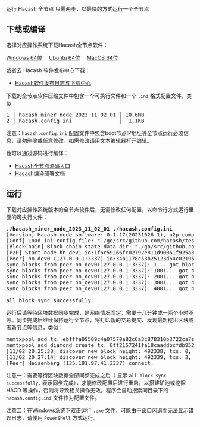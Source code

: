 运行 Hacash 全节点
只需两步，以最快的方式运行一个全节点




## 下载或编译

选择对应操作系统下载Hacash全节点软件：

<a class="btn" href="https://download.hacash.org/miner_node_hacash_windows64.zip" target="_blank">Windows 64位</a>　
<a class="btn orange" href="https://download.hacash.org/miner_node_hacash_ubuntu64.zip" target="_blank">Ubuntu 64位</a>　
<a class="btn gray" href="https://download.hacash.org/miner_node_hacash_macos64.zip" target="_blank">MacOS 64位</a>

或者去 Hacash 软件发布中心下载：

- [Hacash软件发布日志与下载中心](https://github.com/hacash/miner/blob/master/doc/software_release_log.md)

下载的全节点软件压缩文件中包含一个可执行文件和一个 `.ini` 格式配置文件，类似：

<pre class="log">
1 │ hacash_miner_node_2023_11_02_01 │ 10.6MB
2 │ hacash.config.ini               │  1.1KB
</pre>

注意：`hacash.config.ini` 配置文件中包含boot节点IP地址等全节点运行必须信息，请勿删除或任意修改。如需修改请用文本编辑器打开编辑。

也可以通过源码进行编译：

- [Hacash全节点源码入口](https://github.com/hacash/miner)
- [Hacash编译部署文档](https://github.com/hacash/miner/blob/master/doc/build_compilation_en.md)

## 运行

下载对应操作系统版本的全节点软件后，无需修改任何配置，以命令行方式运行里面的可执行文件：

<pre class="cmd">
<b>./hacash_miner_node_2023_11_02_01 ./hacash.config.ini</b>
[Version] Hacash node software: 0.1.17(20231026.1), p2p compatible: block version[1], transaction type [2], action kind [12], repair num [1]
[Conf] Load ini config file: "./go/src/github.com/hacash/test/test2.ini" at time:11/02 16:42:36
[BlockChain] Block chain state data dir: "./go/src/github.com/hacash/test/test_data_3/v12"
[P2P] Start node hn_dev1 id:1f6c59266fc02792e811d90061f925a3 listen port 33371.
[Peer] hn_dev0 (127.0.0.1:3337) id:34b1178c53b25123d64c021957bb74e3 connect.
sync blocks from peer hn_dev0(127.0.0.1:3337): 1... got blocks(0.20%): 1 ~ 1000, inserting... OK
sync blocks from peer hn_dev0(127.0.0.1:3337): 1001... got blocks(0.41%): 1001 ~ 2000, inserting... OK
sync blocks from peer hn_dev0(127.0.0.1:3337): 2001... got blocks(0.61%): 2001 ~ 3000, inserting... OK
sync blocks from peer hn_dev0(127.0.0.1:3337): 3001... got blocks(0.81%): 3001 ~ 4000, inserting... OK
sync blocks from peer hn_dev0(127.0.0.1:3337): 4001... got blocks(1.02%): 4001 ~ 5000, inserting... OK
... ...
all block sync successfully.
</pre>

运行后请等待区块数据同步完成，是网络情况而定，需要十几分钟或一两个小时不等。同步完成后继续保持运行全节点，将打印新的交易提交、发现最新挖出区块或者新节点等信息，类似：

<pre class="print">memtxpool add tx: ebfffa99509c4a07570a82c6a3c878310b3722ca7efa1dea9d739d1e864955be
memtxpool add diamond create tx: 8ff2157241fa18caaddbcfdb952246d479a309b801e7b6dc457ff9c82caad804 , diamond: 80027 HSBBZY
[11/02 20:25:38] discover new block height: 492338, txs: 0, hash: 0000000008c9d6625299ebb0e853b523e845ee4e12f3d542c2a5e8ac92bae588, time: 20:17:44, try to inserting ... ok.
[11/02 20:27:14] discover new block height: 492339, txs: 3, hash: 000000000226ebf2edc82a9d7537c4ddc759601e7317492283fd01fbe5426af5, time: 20:25:38, try to inserting ... ok.
[Peer] Heisenberg (135.181.97.41:3337) connect.
</pre>

注意一：需要等待区块数据全部同步完成之后（ 显示 `all block sync successfully.` 表示同步完成），才能修改配置后进行重启，以搭建矿池或挖掘 HACD 等操作，否则将导致相关操作无效。程序会自动搜索同目录下的 `hacash.config.ini` 文件作为配置文件。

注意二：在Windows系统下双击运行 `.exe` 文件，可能由于窗口闪退而无法显示错误日志，请使用 `PowerShell` 方式运行。




